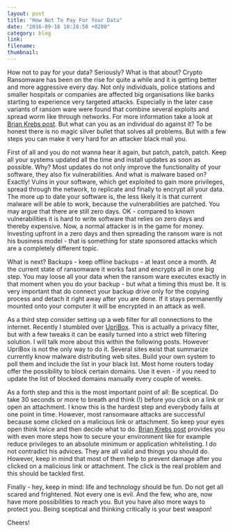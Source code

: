 ```yaml
---
layout: post
title: "How Not To Pay For Your Data"
date: "2016-09-18 10:28:50 +0200"
category: blog
link:
filename:
thumbnail:
---
```

How not to pay for your data? Seriously? What is that about?
Crypto Ransomware has been on the rise for quite a while and it
is getting better and more aggressive every day. Not only individuals, 
police stations and smaller hospitals or companies are affected 
big organisations like banks starting to experience very targeted attacks.
Especially in the later case variants of ransom ware were found that
combine several exploits and spread worm like through networks. For 
more information take a look at [Brian Krebs post](http://krebsonsecurity.com/2016/09/ransomware-getting-more-targeted-expensive/#more-36337). But
what can you as an individual do against it? To be honest there is no
magic silver bullet that solves all problems. But with a few steps you
can make it very hard for an attacker black mail you.


First of all and you do not wanna hear it again, but patch, patch, patch.
Keep all your systems updated all the time and install updates as soon as
possible. Why? Most updates do not only improve the functionality of your
software, they also fix vulnerabilities. And what is malware based on?
Exactly! Vulns in your software, which get exploited to gain more privileges, spread through the network, to replicate and finally to encrypt all
your data. The more up to date your software is, the less likely it is that
current malware will be able to work, because the vulnerabilities are 
patched. You may argue that there are still zero days. OK - compared to
known vulnerabilities it is hard to write software that relies on zero
days and thereby expensive. Now, a normal attacker is in the game for 
money. Investing upfront in a zero days and then spreading the ransom
ware is not his business model - that is something for state sponsored 
attacks which are a completely different topic.


What is next? Backups - keep offline backups - at least once a month. At
the current state of ransomware it works fast and encrypts all in one
big step. You may loose all your data when the ransom ware executes exactly
in that moment when you do your backup - but what a timing this must be.
It is very important that do connect your backup drive only for the copying
process and detach it right away after you are done. If it stays 
permanently mounted onto your computer it will be encrypted in an attack
as well.


As a third step consider setting up a web filter for all connections to the
internet. Recently I stumbled over [UpriBox](https://upribox.org/). This is
actually a privacy filter, but with a few tweaks it can be easily turned 
into a strict web filtering solution. I will talk more about this within
the following posts. However UpriBox is not the only way to do it. Several
sites exist that summarize currently know malware distributing web sites. 
Build your own system to poll them and include the list in your black list.
Most home routers today offer the possibility to block certain domains. Use
it even - if you need to update the list of blocked domains manually every
couple of weeks.


As a forth step and this is the most important point of all: 
Be sceptical. Do take 30 seconds or more to breath and think (!) 
before you click on 
a link or open an attachment. I know this is the hardest step and 
everybody fails at one point in time. However, most ransomware attacks 
are successful because some clicked on a malicious link or attachment. 
So keep your eyes open think twice and then decide what to do.
[Brian Krebs post](http://krebsonsecurity.com/2016/09/ransomware-getting-more-targeted-expensive/#more-36337) provides you with even more
steps how to secure your environment like for example reduce privileges to
an absolute minimum or application whitelisting. I do not contradict his
advices. They are all valid and things you should do. However, keep in mind
that most of them help to prevent damage after you clicked on a malicious
link or attachment. The click is the real problem and this should be
tackled first.


Finally - hey, keep in mind: life and technology should be fun.
Do not get all scared and frightened. Not every one is evil. And the few, 
who are, now have more possibilities to reach you. But you have also 
more ways to protect you. Being sceptical and thinking critically is your
best weapon! 

Cheers!

